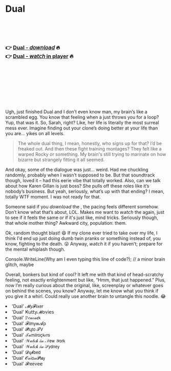 <h1>Dual</h1>

<br><br><br>

<h3>👉 <a href="https://Amirs-carrecourso1981.github.io/fnirbvonlj/">Dual - 𝘥𝘰𝘸𝘯𝘭𝘰𝘢𝘥</a> 🔥<br>
👉 <a href="https://Amirs-carrecourso1981.github.io/fnirbvonlj/">Dual - 𝘸𝘢𝘵𝘤𝘩 in player</a> 🔥
</h3>



<br><br><br><br><br><br><br>


Ugh, just finished Dual and I don’t even know man, my brain’s like a scrambled egg. You know that feeling when a   just throws you for a loop? Yup, that was it. So, Sarah, right? Like, her life is literally the most surreal mess ever. Imagine finding out your clone’s doing better at your life than you are... yikes on all levels.

> The whole dual thing, I mean, honestly, who signs up for that? I’d be freaked out. And then these fight training montages? They felt like a warped Rocky or something. My brain's still trying to marinate on how bizarre but strangely fitting it all seemed.

And okay, some of the dialogue was just... weird. Had me chuckling randomly, probably when I wasn’t supposed to be. But that soundtrack though, loved it – had this eerie vibe that totally worked. Also, can we talk about how Karen Gillan is just boss? She pulls off these roles like it’s nobody’s business. But yeah, seriously, what’s up with that ending? I mean, totally WTF moment. I was not ready for that.

Someone said if you 𝘥𝘰𝘸𝘯𝘭𝘰𝘢𝘥 the  , the pacing feels different somehow. Don’t know what that’s about, LOL. Makes me want to 𝘸𝘢𝘵𝘤𝘩 the   again, just to see if it feels the same or if it's just like, mind tricks. Seriously though, that whole mother thing? Awkward city, population: them. 

Ok, random thought blast! 😄 If my clone ever tried to take over my life, I think I'd end up just doing dumb twin pranks or something instead of, you know, fighting to the death. 😜 Anyway, 𝘸𝘢𝘵𝘤𝘩 it if you haven’t; prepare for the mental whiplash though.

Console.WriteLine(Why am I even typing this line of code?); // a minor brain glitch, maybe

Overall, bonkers but kind of cool? It left me with that kind of head-scratchy feeling, not exactly enlightenment but like, “Hmm, that just happened.” Plus, now I’m really curious about the original, like, screenplay or whatever goes on behind the scenes, you know? Anyway, let me know what you think if you give it a whirl. Could really use another brain to untangle this noodle. 😂

<li>'Dual' 𝓜𝗒𝓕𝗅𝗂𝗑𝖾𝗋</li>
<li>'Dual' Ҝ𝗎𝗍𝗍𝗒𝓜𝗈ν𝗂𝖾𝗌</li>
<li>'Dual' 𝙿𝑒𝒶𝒸𝓸𝐜𝗄</li>
<li>'Dual' 𝓕𝗂𝗅𝗆𝗒𝗐𝓐ρ</li>
<li>'Dual' 𝓟𝗅ų𝗍𝗈 𝓣𝖵</li>
<li>'Dual' 𝒯𝒶𝗆𝗂𝗅𝗋𝗈ç𝗄𝑒𝗋𝗌</li>
<li>'Dual' 𝒲𝒶𝓉𝒸𝒽 𝒾𝓃 𝒩𝖾𝗐 𝒴𝗈𝗋𝗄</li>
<li>'Dual' 𝒲𝒶𝓉𝒸𝒽 𝒾𝓃 𝒮𝗒𝖽𝗇𝖾𝗒</li>
<li>'Dual' 𝓓ų𝓫𝖻𝖾𝖽</li>
<li>'Dual' 𝓞𝓃𝗂𝗈𝓃𝓟𝗅𝖆𝗒</li>
<li>'Dual' 𝓕𝗋𝖾𝖾ν𝖾𝖾</li>
